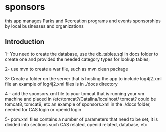 # sponsors

this app manages Parks and Recreation programs and events sponsorships by local businesses and organizations


## Introduction
1- You need to create the database, use the db_tables.sql in docs folder to create one and provided the needed category types for lookup tables;

2- use mvn to create a war file, such as
mvn clean package

3- Create a folder on the server that is hosting the app to include log4j2.xml file
an example of log4j2.xml files is in ./docs directory

4 - add the sponsors.xml file to your tomcat that is running your vm machine and placed 
in /etc/tomcat?/Catalina/localhost/
tomcat? could be tomcat8, tomcat9, etc
an example of sponsors.xml in the ./docs folder, needed for CAS login or openid login

5- pom.xml files contains a number of parameters that need to be set, it is divided
into sections such CAS related, openid related, database, etc





 